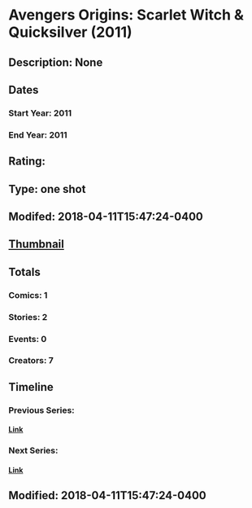 # Avengers Origins: Scarlet Witch & Quicksilver (2011)
## Description: None
## Dates
### Start Year: 2011
### End Year: 2011
## Rating: 
## Type: one shot
## Modifed: 2018-04-11T15:47:24-0400
## [Thumbnail](http://i.annihil.us/u/prod/marvel/i/mg/b/40/image_not_available.jpg)
## Totals
### Comics: 1
### Stories: 2
### Events: 0
### Creators: 7
## Timeline
### Previous Series: 
#### [Link]()
### Next Series: 
#### [Link]()
## Modified: 2018-04-11T15:47:24-0400